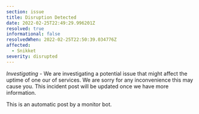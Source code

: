 ```yaml
---
section: issue
title: Disruption Detected
date: 2022-02-25T22:49:29.996201Z
resolved: true
informational: false
resolvedWhen: 2022-02-25T22:50:39.034776Z
affected:
  - Snikket
severity: disrupted
---
```

*Investigating* - We are investigating a potential issue that might affect the uptime of one our of services. We are sorry for any inconvenience this may cause you. This incident post will be updated once we have more information.

This is an automatic post by a monitor bot.
        